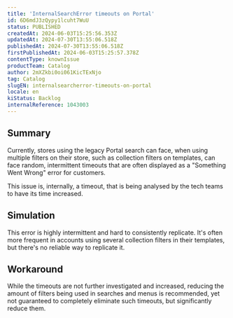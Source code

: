 ```yaml
---
title: 'InternalSearchError timeouts on Portal'
id: 6D6mdJ3zQypy1lcuht7WuU
status: PUBLISHED
createdAt: 2024-06-03T15:25:56.353Z
updatedAt: 2024-07-30T13:55:06.518Z
publishedAt: 2024-07-30T13:55:06.518Z
firstPublishedAt: 2024-06-03T15:25:57.378Z
contentType: knownIssue
productTeam: Catalog
author: 2mXZkbi0oi061KicTExNjo
tag: Catalog
slugEN: internalsearcherror-timeouts-on-portal
locale: en
kiStatus: Backlog
internalReference: 1043003
---
```


## Summary


Currently, stores using the legacy Portal search can face, when using multiple filters on their store, such as collection filters on templates, can face random, intermittent timeouts that are often displayed as a "Something Went Wrong" error for customers.

This issue is, internally, a timeout, that is being analysed by the tech teams to have its time increased.


##

## Simulation


This error is highly intermittent and hard to consistently replicate. It's often more frequent in accounts using several collection filters in their templates, but there's no reliable way to replicate it.


##

## Workaround


While the timeouts are not further investigated and increased, reducing the amount of filters being used in searches and menus is recommended, yet not guaranteed to completely eliminate such timeouts, but significantly reduce them.





